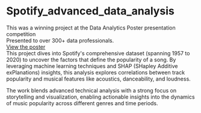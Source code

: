 # Spotify_advanced_data_analysis
This was a winning project at the Data Analytics Poster presentation competition  
Presented to over 300+ data professionals.  
[View the poster](Song_popularity_Anukeerthi.png)  
This project dives into Spotify's comprehensive dataset (spanning 1957 to 2020) to uncover the factors that define the   popularity of a song. By leveraging machine learning techniques and SHAP (SHapley Additive exPlanations) insights, this analysis  explores correlations between track popularity and musical features like acoustics, danceability, and loudness.  
  
The work blends advanced technical analysis with a strong focus on storytelling and visualization, enabling actionable insights   into the dynamics of music popularity across different genres and time periods.  

